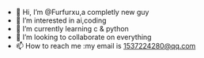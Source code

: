 - 👋 Hi, I’m @Furfurxu,a completly new guy
- 👀 I’m interested in ai,coding
- 🌱 I’m currently learning c & python
- 💞️ I’m looking to collaborate on everything
- 📫 How to reach me :my email is 1537224280@qq.com

<!---
Furfurxu/Furfurxu is a ✨ special ✨ repository because its `README.md` (this file) appears on your GitHub profile.
You can click the Preview link to take a look at your changes.
--->

